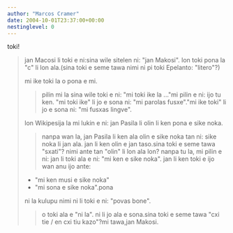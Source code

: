 ```yaml
---
author: "Marcos Cramer"
date: 2004-10-01T23:37:00+00:00
nestinglevel: 0
---
```

toki!
> jan Macosi li toki e ni:sina wile sitelen ni: "jan Makosi". lon toki pona la "c" li lon ala.(sina toki e seme tawa nimi ni pi toki Epelanto: "litero"?)
> 
> mi ike toki la o pona e mi.
>> pilin mi la sina wile toki e ni: "mi toki ike la ..."mi pilin e ni: ijo tu ken. "mi toki ike" li jo e sona ni: "mi parolas fusxe"."mi ike toki" li jo e sona ni: "mi fusxas lingve".
> 
> lon Wikipesija la mi lukin e ni: jan Pasila li olin li ken pona e sike
> noka.
>> nanpa wan la, jan Pasila li ken ala olin e sike noka tan ni: sike noka li
> jan ala. jan li ken olin e jan taso.sina toki e seme tawa "sxati"? nimi ante tan "olin" li lon ala lon?
> nanpa tu la, mi pilin e ni: jan li toki ala e ni: "mi ken e sike noka".
> jan li ken toki e ijo wan anu ijo ante:
> - "mi ken musi e sike noka"
> - "mi sona e sike noka".pona
> 
> ni la kulupu nimi ni li toki e ni: "povas bone".
>> o toki ala e "ni la". ni li jo ala e sona.sina toki e seme tawa "cxi tie / en cxi tiu kazo"?mi tawa,jan Makosi.
